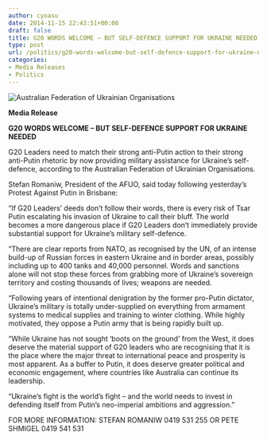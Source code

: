 ```yaml
---
author: cyoasu
date: 2014-11-15 22:43:51+00:00
draft: false
title: G20 WORDS WELCOME – BUT SELF­‐DEFENCE SUPPORT FOR UKRAINE NEEDED
type: post
url: /politics/g20-words-welcome-but-self-defence-support-for-ukraine-needed/
categories:
- Media Releases
- Politics
---
```


![Australian Federation of Ukrainian Organisations](http://www.ozeukes.com/wp-content/uploads/2014/10/image001.png)



**Media Release**




**G20 WORDS WELCOME – BUT SELF-DEFENCE SUPPORT FOR UKRAINE NEEDED**


G20 Leaders need to match their strong anti-Putin action to their strong anti-Putin rhetoric by now providing military assistance for Ukraine’s self-defence, according to the Australian Federation of Ukrainian Organisations.

Stefan Romaniw, President of the AFUO, said today following yesterday’s Protest Against Putin in Brisbane:

“If G20 Leaders’ deeds don’t follow their words, there is every risk of Tsar Putin escalating his invasion of Ukraine to call their bluff. The world becomes a more dangerous place if G20 Leaders don’t immediately provide substantial support for Ukraine’s military self-defence.

“There are clear reports from NATO, as recognised by the UN, of an intense build-up of Russian forces in eastern Ukraine and in border areas, possibly including up to 400 tanks and 40,000 personnel. Words and sanctions alone will not stop these forces from grabbing more of Ukraine’s sovereign territory and costing thousands of lives; weapons are needed.

“Following years of intentional denigration by the former pro-Putin dictator, Ukraine’s military is totally under-supplied on everything from armament systems to medical supplies and training to winter clothing. While highly motivated, they oppose a Putin army that is being rapidly built up.

“While Ukraine has not sought ‘boots on the ground’ from the West, it does deserve the material support of G20 leaders who are recognising that it is the place where the major threat to international peace and prosperity is most apparent. As a buffer to Putin, it does deserve greater political and economic engagement, where countries like Australia can continue its leadership.

“Ukraine’s fight is the world’s fight – and the world needs to invest in defending itself from Putin’s neo-imperial ambitions and aggression.”

FOR MORE INFORMATION: STEFAN ROMANIW 0419 531 255 OR PETE SHMIGEL 0419 541 531
